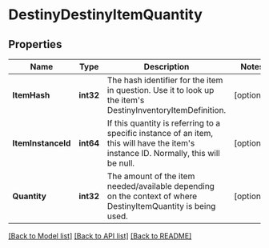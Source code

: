 # DestinyDestinyItemQuantity

## Properties
Name | Type | Description | Notes
------------ | ------------- | ------------- | -------------
**ItemHash** | **int32** | The hash identifier for the item in question. Use it to look up the item&#39;s DestinyInventoryItemDefinition. | [optional] 
**ItemInstanceId** | **int64** | If this quantity is referring to a specific instance of an item, this will have the item&#39;s instance ID. Normally, this will be null. | [optional] 
**Quantity** | **int32** | The amount of the item needed/available depending on the context of where DestinyItemQuantity is being used. | [optional] 

[[Back to Model list]](../README.md#documentation-for-models) [[Back to API list]](../README.md#documentation-for-api-endpoints) [[Back to README]](../README.md)


